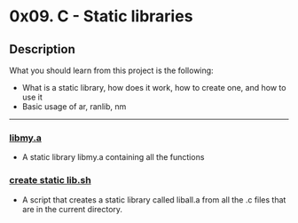 # 0x09. C - Static libraries

## Description
What you should learn from this project is the following:

* What is a static library, how does it work, how to create one, and how to use it
* Basic usage of ar, ranlib, nm

---

### [libmy.a](./libmy.a)
* A static library libmy.a containing all the functions

### [create static lib.sh](./create_static_lib.sh)
* A script that creates a static library called liball.a from all the .c files that are in the current directory.
